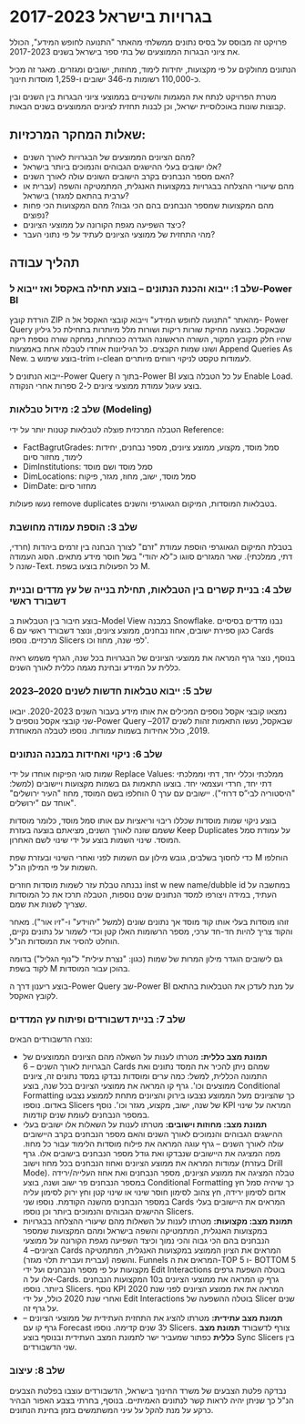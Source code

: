 # בגרויות בישראל 2017-2023

פרויקט זה מבוסס על בסיס נתונים ממשלתי מהאתר "התנועה לחופש המידע", הכולל את ציוני הבגרות הממוצעים של בתי ספר בישראל בשנים 2017-2023.

הנתונים מחולקים על פי מקצועות, יחידות לימוד, מחוזות, ישובים ומגזרים. מאגר זה מכיל כ-110,000 רשומות מ-346 ישובים ו-1,259 מוסדות חינוך.

מטרת הפרויקט לנתח את המגמות והשינויים בממוצעי ציוני הבגרות בין השנים ובין קבוצות שונות באוכלוסיית ישראל, וכן לבנות תחזית לציונים הממוצעים בשנים הבאות.


## שאלות המחקר המרכזיות:

*   מהם הציונים הממוצעים של הבגרויות לאורך השנים?
*   אלו ישובים בעלי ההישגים הגבוהים והנמוכים ביותר בישראל?
*   האם מספר הנבחנים בקרב הישובים השונים עולה לאורך השנים?
*   מהם שיעורי ההצלחה בבגרויות במקצועות האנגלית, המתמטיקה והשפה (עברית או ערבית בהתאם למגזר) בישראל?
*   מהם המקצועות שמספר הנבחנים בהם הכי גבוה? מהם המקצועות הכי פחות נפוצים?
*   כיצד השפיעה מגפת הקורונה על ממוצעי הציונים?
*   מהי התחזית של ממוצעי הציונים לעתיד על פי נתוני העבר?
## תהליך עבודה
### שלב 1: ייבוא והכנת הנתונים – בוצע תחילה באקסל ואז ייבוא ל-Power BI
הורדת קובץ ZIP מהאתר "התנועה לחופש המידע" וייבוא קובצי האקסל אל ה- Power Query שבאקסל. בוצעה מחיקת שורות ריקות ושורות מלל מיותרות בתחילת כל גיליון שהיו חלק מקובץ המקור, השורה הראשונה הוגדרה ככותרות, נמחקה שורה נוספת ריקה ושונו שמות הקבצים. כל הגיליונות אוחדו לטבלה אחת באמצעות  Append Queries As New. בוצע שימוש ב-trim ו-clean לעמודות טקסט לניקוי רווחים מיותרים.

ייבוא הנתונים ל-Power Query בתוך ה-Power BI על כל הטבלה בוצע Enable Load. בוצע עיגול עמודת ממוצעי ציונים ל-2 ספרות אחרי הנקודה.

### שלב 2: מידול טבלאות (Modeling)
הטבלה המרכזית פוצלה לטבלאות קטנות יותר על ידי Reference:
*	FactBagrutGrades: סמל מוסד, מקצוע, ממוצע ציונים, מספר נבחנים, יחידות לימוד, מחזור סיום
*	DimInstitutions: סמל מוסד ושם מוסד
*	DimLocations: סמל מוסד, ישוב, מחוז, מגזר, פיקוח
*	DimDate: מחזור סיום

נעשו פעולות remove duplicates בטבלאות המוסדות, המיקום הגאוגרפי והשנים.
### שלב 3: הוספת עמודה מחושבת
בטבלת המיקום הגאוגרפי הוספת עמודת "זרם" לצורך הבחנה בין זרמים ביהדות (חרדי, דתי, ממלכתי). שאר המגזרים סווגו כ"לא יהודי" בשל חוסר מידע מתאים. הסוג העמודה שונה ל-Text. כל הפעולות בוצעו בשפת M.
### שלב 4: בניית קשרים בין הטבלאות, תחילת בנייה של עץ מדדים ובניית דשבורד ראשי
בוצע חיבור בין הטבלאות ב-Model View במבנה Snowflake. נבנו מדדים בסיסיים כגון ספירת ישובים, אחוז נבחנים, ממוצע ציונים, ונוצר דשבורד ראשי עם 6 Cards מרכזיים. נוספו Slicers לפי שנה, מחוז וכו'.

בנוסף, נוצר גרף המראה את ממוצעי הציונים של הבגרויות בכל שנה, הגרף משמש ראיה כללית על המידע ובחינת מגמה כללית לאורך השנים.
### שלב 5: ייבוא טבלאות חדשות לשנים 2020–2023
נמצאו קובצי אקסל נוספים המכילים את אותו מידע בעבור השנים 2020-2023. יובאו שני קובצי אקסל נוספים ל-Power Query שבאקסל,  נעשו התאמות זהות לשנים 2017–2019, כולל אחידות בשמות עמודות. נוספו לטבלה המאוחדת.
### שלב 6: ניקוי ואחידות במבנה הנתונים
שמות סוגי הפיקוח אוחדו על ידי Replace Values: ממלכתי וכללי יחד, דתי וממלכתי דתי יחד, חרדי ועצמאי יחד. בוצעו התאמות גם בשמות מקצועות ויישובים (למשל: "היסטוריה לבי”ס דרוזי"). יישובים עם ערך 0 הוחלפו בשם המוסד, מחוז "העיר ירושלים" אוחד עם "ירושלים".

בוצע ניקוי שמות מוסדות שכללו ריבוי וריאציות עם אותו סמל מוסד, כלומר מוסדות ששמם שונה לאורך השנים, מציאתם בוצעה בעזרת Keep Duplicates על עמודת סמל המוסד. שינוי השמות בוצע על ידי שינוי לשם האחרון.

כדי לחסוך בשלבים, גובש מילון עם השמות לפני ואחרי השינוי ובעזרת שפת M הוחלפו השמות על פי המילון הנ"ל.

נבנתה טבלת עזר לשמות מוסדות חוזרים inst w new name/dubble id במחשבה על העתיד, במידה ויצורפו למסד הנתונים שנים נוספות, הטבלה תרכז את כל המוסדות שצריך לשנות את שמם.

זוהו מוסדות בעלי אותו קוד מוסד אך נתונים שונים (למשל "יהוידע" ו-"זיו אור"). מאחר והקוד צריך להיות חד-חד ערכי, מספר הרשומות האלו קטן וכדי לשמור על נתונים נקיים, הוחלט להסיר את המוסדות הנ"ל.

גם לישובים הוגדר מילון המרות של שמות (כגון: "נצרת עילית" ל"נוף הגליל") בדומה לקוד בשפת M בהוכן עבור המוסדות.

בוצע ריענון דרך ה-Power Query שב-Power BI על מנת לעדכן את הטבלאות בהתאם לקובץ האקסל.
### שלב 7: בניית דשבורדים ופיתוח עץ המדדים
נוצרו הדשבורדים הבאים:
*	**תמונת מצב כללית:** מטרתו לענות על השאלה מהם הציונים הממוצעים של הבגרויות לאורך השנים – 6 Cards שמהם ניתן להכיר את המסד נתונים ואת התמונה הכללית, למשל: כמה ערים ומוסדות נבדקו במסד נתונים זה, ציונים ממוצעים וכו'. גרף קו המראה את ממוצעי הציונים בכל שנה, בוצע Conditional Formatting כך שהציונים מעל הממוצע נצבעו בירוק והציונים מתחת לממוצע נצבעו באדום. נוספו Slicers של שנה, ישוב, מקצוע, מגזר וכו'. נוסף KPI המראה על שינוי במספר הנבחנים לעומת שנים קודמות.
*	**תמונת מצב: מחוזות וישובים:** מטרתו לענות על השאלות אלו ישובים בעלי ההישגים הגבוהים והנמוכים לאורך השנים והאם מספר הנבחנים בקרב היישובים עולה לאורך השנים – גרף עוגה המראה את פילוח מוסדות הלימוד עבור כל מחוז. מפה המציגה את היישובים שנבדקו ואת גודל מספר הנבחנים בישובים אלו. גרף עמודות המראה את ממוצע הציונים ואחוז הנבחנים בכל מחוז וישוב (בעזרת Drill Mode). טבלה המציגה את ממוצע הציונים, מספר הנבחנים ואת אחוז העלייה/ירידה במספר הנבחנים פר ישוב ושנה, בוצע Conditional Formatting כך שיהיה סמל חץ אדום לסימון ירידה, חץ צהוב לסימון חוסר שינוי או שינוי קטן וחץ ירוק לסימון עליה במספר הנבחנים מהשנה הקודמת. נוספו שני Cards המראים את היישובים בעלי ההישגים הגבוהים והנמוכים ביותר וכן נוספו Slicers.
*	**תמונת מצב: מקצועות:** מטרתו לענות על השאלות מהם שיעורי ההצלחה בבגרויות במקצועות האנגלית, המתמטיקה והשפה בישראל ומהם המקצועות שמספר הנבחנים בהם הכי גבוה והכי נמוך וכיצד השפיעה מגפת הקורונה על ממוצעי הציונים– 4 Cards המראים את הציון הממוצע במקצועות האנגלית, המתמטיקה והשפה (עברית ועברית תלוי מגזר). Funnels המראים את ה-TOP 5 ו- BOTTOM 5 מקצועות על פי מספר הנבחנים ועל ידי Edit Interactions בוטלה השפעת גרפים אלו על ה-Cards. גרף קו המראה את ממוצעי הציונים ב10 המקצועות הנבחנים ביותר. נוספו Slicers. נוסף KPI המראה את את ממוצע הציונים לפני שנת 2020 ואחרי שנת 2020 כולל, על ידי Edit Interactions בוטלה ההשפעה של Slicer שנים על גרף זה.
*	**תמונת מצב עתידית:** מטרתו להציג את התחזית העתידית של ממוצעי הציונים – גרף קו עם Forecast ל3 שנים קדימה. נוספו Slicers. צורף לדשבורד **תמונת מצב כללית** כפתור שמעביר ישר לתמונת המצב העתידית ובנוסף בוצע Sync Slicers בין שני הדשבורדים.
### שלב 8: עיצוב
נבדקה פלטת הצבעים של משרד החינוך בישראל, הדשבורדים עוצבו בפלטת הצבעים הנ"ל כך שניתן יהיה לראות קשר לנתונים האמיתיים. בנוסף, בחרתי בצבע האפור הבהיר כרקע על מנת להקל על עיני המשתמשים בזמן בחינת הנתונים.



